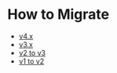 # How to Migrate

* [v4.x](../../../UPGRADE-4.x.md)
* [v3.x](../../../UPGRADE-3.x.md)
* [v2 to v3](v2-to-v3.md)
* [v1 to v2](v1-to-v2.md)
